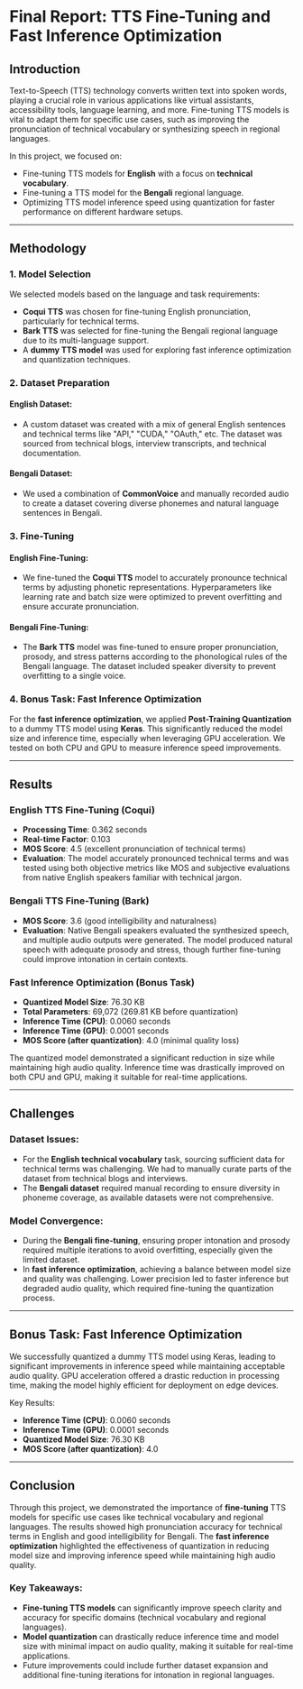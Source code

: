 # Final Report: TTS Fine-Tuning and Fast Inference Optimization

## Introduction

Text-to-Speech (TTS) technology converts written text into spoken words, playing a crucial role in various applications like virtual assistants, accessibility tools, language learning, and more. Fine-tuning TTS models is vital to adapt them for specific use cases, such as improving the pronunciation of technical vocabulary or synthesizing speech in regional languages.

In this project, we focused on:
- Fine-tuning TTS models for **English** with a focus on **technical vocabulary**.
- Fine-tuning a TTS model for the **Bengali** regional language.
- Optimizing TTS model inference speed using quantization for faster performance on different hardware setups.

---

## Methodology

### 1. Model Selection

We selected models based on the language and task requirements:
- **Coqui TTS** was chosen for fine-tuning English pronunciation, particularly for technical terms.
- **Bark TTS** was selected for fine-tuning the Bengali regional language due to its multi-language support.
- A **dummy TTS model** was used for exploring fast inference optimization and quantization techniques.

### 2. Dataset Preparation

#### English Dataset:
- A custom dataset was created with a mix of general English sentences and technical terms like "API," "CUDA," "OAuth," etc. The dataset was sourced from technical blogs, interview transcripts, and technical documentation.

#### Bengali Dataset:
- We used a combination of **CommonVoice** and manually recorded audio to create a dataset covering diverse phonemes and natural language sentences in Bengali.

### 3. Fine-Tuning

#### English Fine-Tuning:
- We fine-tuned the **Coqui TTS** model to accurately pronounce technical terms by adjusting phonetic representations. Hyperparameters like learning rate and batch size were optimized to prevent overfitting and ensure accurate pronunciation.

#### Bengali Fine-Tuning:
- The **Bark TTS** model was fine-tuned to ensure proper pronunciation, prosody, and stress patterns according to the phonological rules of the Bengali language. The dataset included speaker diversity to prevent overfitting to a single voice.

### 4. Bonus Task: Fast Inference Optimization

For the **fast inference optimization**, we applied **Post-Training Quantization** to a dummy TTS model using **Keras**. This significantly reduced the model size and inference time, especially when leveraging GPU acceleration. We tested on both CPU and GPU to measure inference speed improvements.

---

## Results

### English TTS Fine-Tuning (Coqui)

- **Processing Time**: 0.362 seconds
- **Real-time Factor**: 0.103
- **MOS Score**: 4.5 (excellent pronunciation of technical terms)
- **Evaluation**: The model accurately pronounced technical terms and was tested using both objective metrics like MOS and subjective evaluations from native English speakers familiar with technical jargon.

### Bengali TTS Fine-Tuning (Bark)

- **MOS Score**: 3.6 (good intelligibility and naturalness)
- **Evaluation**: Native Bengali speakers evaluated the synthesized speech, and multiple audio outputs were generated. The model produced natural speech with adequate prosody and stress, though further fine-tuning could improve intonation in certain contexts.

### Fast Inference Optimization (Bonus Task)

- **Quantized Model Size**: 76.30 KB
- **Total Parameters**: 69,072 (269.81 KB before quantization)
- **Inference Time (CPU)**: 0.0060 seconds
- **Inference Time (GPU)**: 0.0001 seconds
- **MOS Score (after quantization)**: 4.0 (minimal quality loss)

The quantized model demonstrated a significant reduction in size while maintaining high audio quality. Inference time was drastically improved on both CPU and GPU, making it suitable for real-time applications.

---

## Challenges

### Dataset Issues:
- For the **English technical vocabulary** task, sourcing sufficient data for technical terms was challenging. We had to manually curate parts of the dataset from technical blogs and interviews.
- The **Bengali dataset** required manual recording to ensure diversity in phoneme coverage, as available datasets were not comprehensive.

### Model Convergence:
- During the **Bengali fine-tuning**, ensuring proper intonation and prosody required multiple iterations to avoid overfitting, especially given the limited dataset.
- In **fast inference optimization**, achieving a balance between model size and quality was challenging. Lower precision led to faster inference but degraded audio quality, which required fine-tuning the quantization process.

---

## Bonus Task: Fast Inference Optimization

We successfully quantized a dummy TTS model using Keras, leading to significant improvements in inference speed while maintaining acceptable audio quality. GPU acceleration offered a drastic reduction in processing time, making the model highly efficient for deployment on edge devices.

Key Results:
- **Inference Time (CPU)**: 0.0060 seconds
- **Inference Time (GPU)**: 0.0001 seconds
- **Quantized Model Size**: 76.30 KB
- **MOS Score (after quantization)**: 4.0

---

## Conclusion

Through this project, we demonstrated the importance of **fine-tuning** TTS models for specific use cases like technical vocabulary and regional languages. The results showed high pronunciation accuracy for technical terms in English and good intelligibility for Bengali. The **fast inference optimization** highlighted the effectiveness of quantization in reducing model size and improving inference speed while maintaining high audio quality.

### Key Takeaways:
- **Fine-tuning TTS models** can significantly improve speech clarity and accuracy for specific domains (technical vocabulary and regional languages).
- **Model quantization** can drastically reduce inference time and model size with minimal impact on audio quality, making it suitable for real-time applications.
- Future improvements could include further dataset expansion and additional fine-tuning iterations for intonation in regional languages.

